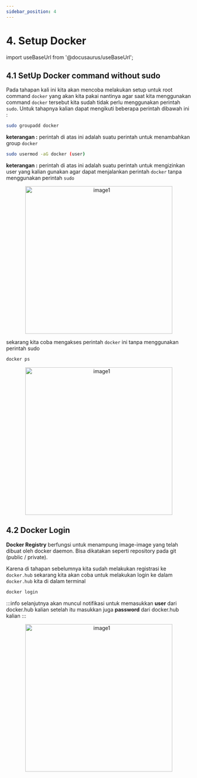 ```yaml
---
sidebar_position: 4
---
```


# 4. Setup Docker

import useBaseUrl from '@docusaurus/useBaseUrl';

## 4.1 SetUp Docker command without sudo

Pada tahapan kali ini kita akan mencoba melakukan setup untuk root command `docker` yang akan kita pakai nantinya agar saat kita menggunakan command `docker` tersebut kita sudah tidak perlu menggunakan perintah `sudo`. Untuk tahapnya kalian dapat mengikuti beberapa perintah dibawah ini :

```bash
sudo groupadd docker
```

**keterangan :** perintah di atas ini adalah suatu perintah untuk menambahkan group `docker`

```bash
sudo usermod -aG docker (user)
```

**keterangan :** perintah di atas ini adalah suatu perintah untuk mengizinkan user yang kalian gunakan agar dapat menjalankan perintah `docker` tanpa menggunakan perintah `sudo`

  <center>
  <img alt="image1" src={useBaseUrl('img/docs/doc14.png')} height="400px"/>
  </center>

sekarang kita coba mengakses perintah `docker` ini tanpa menggunakan perintah sudo

```bash
docker ps
```

  <center>
  <img alt="image1" src={useBaseUrl('img/docs/doc15.png')} height="400px"/>
  </center>

## 4.2 Docker Login

**Docker Registry** berfungsi untuk menampung image-image yang telah dibuat oleh docker daemon. Bisa dikatakan seperti repository pada git (public / private).

Karena di tahapan sebelumnya kita sudah melakukan registrasi ke `docker.hub` sekarang kita akan coba untuk melakukan login ke dalam `docker.hub` kita di dalam terminal

```bash
docker login
```

:::info
selanjutnya akan muncul notifikasi untuk memasukkan **user** dari docker.hub kalian setelah itu masukkan juga **password** dari docker.hub kalian
:::

  <center>
  <img alt="image1" src={useBaseUrl('img/docs/doc16.png')} height="400px"/>
  </center>
